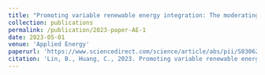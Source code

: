 ```yaml
---
title: "Promoting variable renewable energy integration: The moderating effect of digitalization"
collection: publications
permalink: /publication/2023-paper-AE-1
date: 2023-05-01
venue: 'Applied Energy'
paperurl: 'https://www.sciencedirect.com/science/article/abs/pii/S0306261923002556'
citation: 'Lin, B., Huang, C., 2023. Promoting variable renewable energy integration: The moderating effect of digitalization. Appl. Energy 337, 120891. https://doi.org/10.1016/j.apenergy.2023.120891'
---
```


